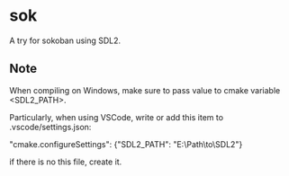 # sok

A try for sokoban using SDL2.

## Note

When compiling on Windows, make sure to pass value to cmake variable <SDL2_PATH>.

Particularly, when using VSCode, write or add this item to .vscode/settings.json:

"cmake.configureSettings": {"SDL2_PATH": "E:\\Path\\to\\SDL2"}

if there is no this file, create it.
